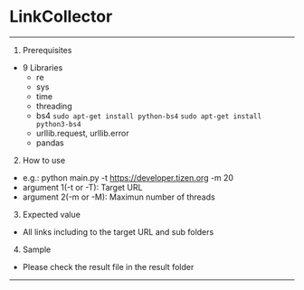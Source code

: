# LinkCollector
---------------------------------------------------
1. Prerequisites
* 9 Libraries
  * re
  * sys
  * time
  * threading
  * bs4
  ``` sudo apt-get install python-bs4 ```
  ``` sudo apt-get install python3-bs4 ```
  * urllib.request, urllib.error
  * pandas
2. How to use
* e.g.: python main.py -t https://developer.tizen.org -m 20
* argument 1(-t or -T): Target URL
* argument 2(-m or -M): Maximun number of threads
3. Expected value
* All links including to the target URL and sub folders
4. Sample
* Please check the result file in the result folder
---------------------------------------------------
